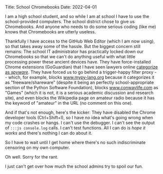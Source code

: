 Title: School Chromebooks
Date: 2022-04-01

I am a high school student, and so while I am at school I have to use the school-provided computers. The school district chose to give us Chromebooks. And anyone who needs to do some serious coding (like me) knows that Chromebooks are utterly useless.

Thankfully I have access to the GitHub Web Editor (which I am now using), so that takes away some of the hassle. But the biggest concern still remains: The school IT administrator has practically locked down our Chromebooks so that we can't do anything useful with what little processing power these ancient devices have. They have force-installed Chrome extensions (GoGuardian) that I have seen lawyers online [categorize as *spyware*](https://www.bloomberg.com/news/features/2021-10-28/how-goguardian-ai-spyware-took-over-schools-student-devices-during-covid). They have forced us to go behind a trigger-happy filter proxy -- which, for example, blocks www.mypy-lang.org because it categorizes it as "freeware/shareware" (despite it being an perfectly school-appropriate section of the Python Software Foundation), blocks www.conwaylife.com as "Games" (which it is not, it is a serious academic discussion and research site), and even blocks the Wikipedia page on amateur radio because it has the keyword of "amateur" in the URL (no comment on this one).

And if that's not enough, here's the kicker: They have disabled the Chrome developer tools (Ctrl+Shift+I), so I have no idea what's going wrong when my code crashes or hangs. I can't use the debugger. I can't see the output of `:::js console.log` calls. I can't test functions. All I can do is *hope it works* and there's nothing I can do about it.

So I have to wait until I get home where there's no such indiscriminate censoring on my own computer.

Oh well. Sorry for the rant.

I just can't get over how much the school admins try to spoil our fun.
